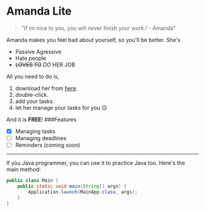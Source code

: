 # Amanda Lite

> "If im nice to you, you will never finish your work.! - Amanda"

Amanda makes you feel bad about yourself, so you'll be better. She's

- Passive Agressive
- Hate people
- ~~LOVES TO~~ _DO_ HER JOB

All you need to do is,

1. download her from [here]().
2. double-click.
3. add your tasks.
4. let her manage your tasks for you 😉

And it is __FREE__!
###Features

- [x] Managing tasks
- [ ] Managing deadlines
- [ ] Reminders (coming soon)
---
If you Java programmer, you can use it to practice Java too. Here's the main method:
```Java
public class Main {
    public static void main(String[] args) {
        Application.launch(MainApp.class, args);
    }
}
```
